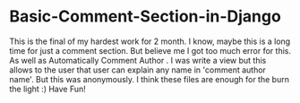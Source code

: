 # Basic-Comment-Section-in-Django
This is the final of my hardest work for 2 month.
I know, maybe this is a long time for just a comment section.
But believe me I got too much error for this. As well as Automatically Comment Author .
I was write a view but this allows to the user that user can explain any name in 'comment author name'.
But this was anonymously. 
I think these files are enough for the burn the light :)
Have Fun!
